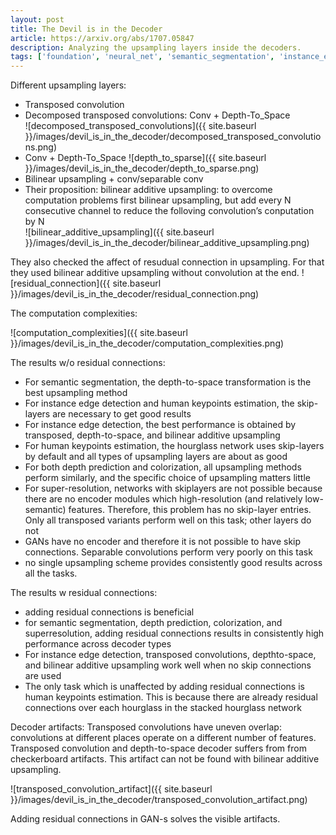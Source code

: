 ```yaml
---
layout: post
title: The Devil is in the Decoder
article: https://arxiv.org/abs/1707.05847
description: Analyzing the upsampling layers inside the decoders.
tags: ['foundation', 'neural_net', 'semantic_segmentation', 'instance_edge_detection', 'human_keypoints', 'depth_prediction', 'colorization', 'super-resolution', 'gans']
---
```


Different upsampling layers:
* Transposed convolution
* Decomposed transposed convolutions: Conv + Depth-To_Space  
![decomposed_transposed_convolutions]({{ site.baseurl }}/images/devil_is_in_the_decoder/decomposed_transposed_convolutions.png)
* Conv + Depth-To_Space
![depth_to_sparse]({{ site.baseurl }}/images/devil_is_in_the_decoder/depth_to_sparse.png)
* Bilinear upsampling + conv/separable conv
* Their proposition: bilinear additive upsampling: to overcome computation problems first bilinear upsampling, but add every N consecutive channel to reduce the folloving convolution’s conputation by N  
![bilinear_additive_upsampling]({{ site.baseurl }}/images/devil_is_in_the_decoder/bilinear_additive_upsampling.png)

They also checked the affect of resudual connection in upsampling. For that they used bilinear additive upsampling without convolution at the end.
![residual_connection]({{ site.baseurl }}/images/devil_is_in_the_decoder/residual_connection.png)

The computation complexities:

![computation_complexities]({{ site.baseurl }}/images/devil_is_in_the_decoder/computation_complexities.png)

The results w/o residual connections:
* For semantic segmentation, the depth-to-space transformation is the best upsampling method
* For instance edge detection and human keypoints estimation, the skip-layers are necessary to get good results
* For instance edge detection, the best performance is obtained by transposed, depth-to-space, and bilinear additive upsampling
* For human keypoints estimation, the hourglass network uses skip-layers by default and all types of upsampling layers are about as good
* For both depth prediction and colorization, all upsampling methods perform similarly, and the specific choice of upsampling matters little
* For super-resolution, networks with skiplayers are not possible because there are no encoder modules which high-resolution (and relatively low-semantic) features. Therefore, this problem has no skip-layer entries. Only all transposed variants perform well on this task; other layers do not
* GANs have no encoder and therefore it is not possible to have skip connections. Separable convolutions perform very poorly on this task
* no single upsampling scheme provides consistently good results across all the tasks.

The results w residual connections:
* adding residual connections is beneficial
* for semantic segmentation, depth prediction, colorization, and superresolution, adding residual connections results in consistently high performance across decoder types
* For instance edge detection, transposed convolutions, depthto-space, and bilinear additive upsampling work well when no skip connections are used
* The only task which is unaffected by adding residual connections is human keypoints estimation. This is because there are already residual connections over each hourglass in the stacked hourglass network

Decoder artifacts:
Transposed convolutions have uneven overlap: convolutions at different places operate on a different number of features. Transposed convolution and depth-to-space decoder suffers from from checkerboard artifacts. This artifact can not be found with bilinear additive upsampling.

![transposed_convolution_artifact]({{ site.baseurl }}/images/devil_is_in_the_decoder/transposed_convolution_artifact.png)

Adding residual connections in GAN-s solves the visible artifacts.
